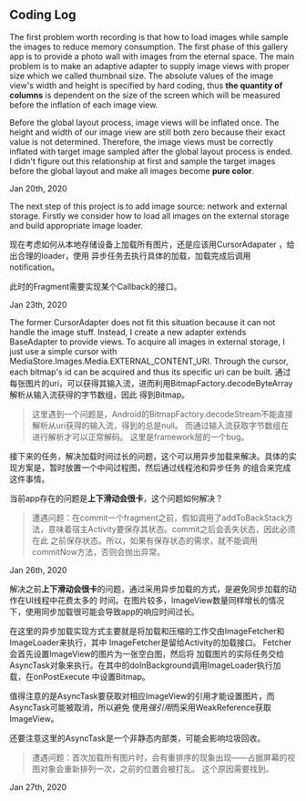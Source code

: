 ## Coding Log
The first problem worth recording is that how to load images while sample the images
to reduce memory consumption. The first phase of this gallery app is to provide a photo 
wall with images from the eternal space. The main problem is to make an adaptive adapter to 
supply image views with proper size which we called thumbnail size.  The absolute values of the image view's width
and height is specified by hard coding, thus **the quantity of columns** is dependent on the size of the 
screen which will be measured before the inflation of each image view. 

Before the global layout process, image views will be inflated once. The height and width of our image view 
are still both zero because their exact value is not determined. Therefore, the image views must be 
correctly inflated with target image sampled after the global layout process is ended. I didn't figure out this relationship at first and sample
the target images before the global layout and make all images become **pure color**.  

Jan 20th, 2020

The next step of this project is to add image source: network and external storage.
Firstly we consider how to load all images on the external storage and build appropriate image
loader.

现在考虑如何从本地存储设备上加载所有图片，还是应该用CursorAdapater ，给出合理的loader，使用
异步任务去执行具体的加载，加载完成后调用notification。

此时的Fragment需要实现某个Callback的接口。

Jan 23th, 2020

The former CursorAdapter does not fit this situation because it can not handle the image stuff. Instead, I create
a new adapter extends BaseAdapter to provide views. To acquire all images in external storage, I just use a simple 
cursor with MediaStore.Images.Media.EXTERNAL_CONTENT_URI. Through the cursor, each bitmap's id can be acquired
and thus its specific uri can be built.
通过每张图片的uri，可以获得其输入流，进而利用BitmapFactory.decodeByteArray解析从输入流获得的字节数组，因此
得到Bitmap。

>这里遇到一个问题是，Android的BitmapFactory.decodeStream不能直接解析从uri获得的输入流，得到的总是null。
而通过输入流获取字节数组在进行解析才可以正常解码。 这里是framework层的一个bug。
>

接下来的任务，解决加载时间过长的问题，这个可以用异步加载来解决。具体的实现方案是，暂时放置一个中间过程图，然后通过线程池和异步任务
的组合来完成这件事情。

当前app存在的问题是**上下滑动会很卡**，这个问题如何解决？

>遭遇问题：在commit一个fragment之前，假如调用了addToBackStack方法，意味着宿主Activity要保存其状态。commit之后会丢失状态，因此必须在此
之前保存状态。所以，如果有保存状态的需求，就不能调用commitNow方法，否则会抛出异常。

Jan 26th, 2020

解决之前**上下滑动会很卡**的问题，通过采用异步加载的方式，是避免同步加载的动作在UI线程中花费太多的
时间。在图片较多，ImageView数量同样增长的情况下，使用同步加载很可能会导致app的响应时间过长。

在这里的异步加载实现方式主要就是将加载和压缩的工作交由ImageFetcher和ImageLoader来执行，其中
ImageFetcher是留给Activity的加载接口。 Fetcher会首先设置ImageView的图片为一张空白图，然后将
加载图片的实际任务交给AsyncTask对象来执行。在其中的doInBackground调用ImageLoader执行加载，在onPostExecute
中设置Bitmap。

值得注意的是AsyncTask要获取对相应ImageView的引用才能设置图片，而AsyncTask可能被取消，所以避免
使用*强引用*而采用WeakReference获取ImageView。

还要注意这里的AsyncTask是一个非静态内部类，可能会影响垃圾回收。

>遭遇问题：首次加载所有图片时，会有重排序的现象出现——占据屏幕的视图对象会重新排列一次，之前的位置会被打乱。
这个原因需要找到。

Jan 27th, 2020
